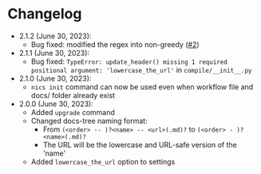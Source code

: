 # Changelog

- 2.1.2 (June 30, 2023):
    - Bug fixed: modified the regex into non-greedy ([#2](https://github.com/nvfp/now-i-can-sleep/pull/2/commits/e8af69495f8c6fb9871a2a8a4f5ee26c5b578638))
- 2.1.1 (June 30, 2023):
    - Bug fixed: `TypeError: update_header() missing 1 required positional argument: 'lowercase_the_url'` in `compile/__init__.py`
- 2.1.0 (June 30, 2023):
    - `nics init` command can now be used even when workflow file and docs/ folder already exist
- 2.0.0 (June 30, 2023):
    - Added `upgrade` command
    - Changed docs-tree naming format:
        - From `(<order> -- )?<name> -- <url>(.md)?` to `(<order> - )?<name>(.md)?`
        - The URL will be the lowercase and URL-safe version of the 'name'
    - Added `lowercase_the_url` option to settings